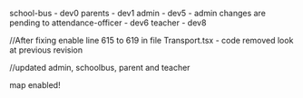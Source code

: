 school-bus - dev0
parents - dev1
admin - dev5 - admin changes are pending to 
attendance-officer - dev6
teacher - dev8


//After fixing enable line 615 to 619 in file Transport.tsx - code removed look at previous revision


//updated admin, schoolbus, parent and teacher

map enabled!
